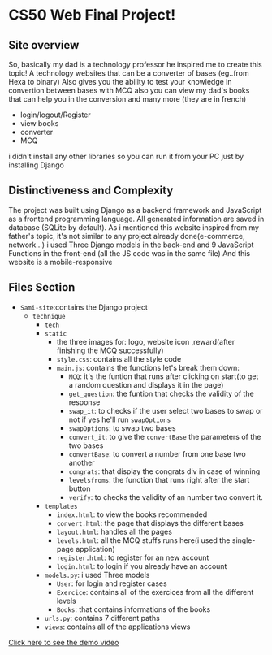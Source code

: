 # CS50 Web Final Project!

## Site overview

So, basically my dad is a technology professor he inspired me to create this topic!
A technology websites that can be a converter of bases (eg..from Hexa to binary) Also gives you the ability to test your knowledge in convertion between bases with MCQ 
also you can view my dad's books that can help you in the conversion and many more (they are in french)
- login/logout/Register 
- view books  
- converter 
- MCQ 

i didn't install any other libraries so you can run it from your PC just by installing Django

## Distinctiveness and Complexity

The project was built using Django as a backend framework and JavaScript as a frontend programming language. All generated information are saved in database (SQLite by default).
As i mentioned this website inspired from my father's topic, it's not similar to any project already done(e-commerce, network...)
i used Three Django models in the back-end and 9 JavaScript Functions in the front-end (all the JS code was in the same file)
And this website is a mobile-responsive

## Files Section

- `Sami-site`:contains the Django project
  - `technique`
    - `tech`
    - `static`
      - the three images for: logo, website icon ,reward(after finishing the MCQ successfully)
      - `style.css`: contains all the style code
      - `main.js`: contains the functions let's break them down:
        - `MCQ`: it's the funtion that runs after clicking on start(to get a random question and displays it in the page)
        - `get_question`: the funtion that checks the validity of the response
        - `swap_it`: to checks if the user select two bases to swap or not if yes he'll run `swapOptions`
        - `swapOptions`: to swap two bases
        - `convert_it`: to give the `convertBase` the parameters of the two bases
        - `convertBase`: to convert a number from one base two another
        - `congrats`: that display the congrats div in case of winning
        - `levelsfroms`: the function that runs right after the start button
        - `verify`: to checks the validity of an number two convert it.
    - `templates`
      - `index.html`: to view the books recommended
      - `convert.html`: the page that displays the different bases
      - `layout.html`: handles all the pages
      - `levels.html`: all the MCQ stuffs runs here(i used the single-page application)
      - `register.html`: to register for an new account
      - `login.html`: to login if you already have an account
    - `models.py`: i used Three models
      - `User`: for login and register cases
      - `Exercice`: contains all of the exercices from all the different levels
      - `Books`: that contains informations of the books
    - `urls.py`: contains 7 different paths
    - `views`: contains all of the applications views


[Click here to see the demo video](https://youtu.be/nM8aijZChyk)
